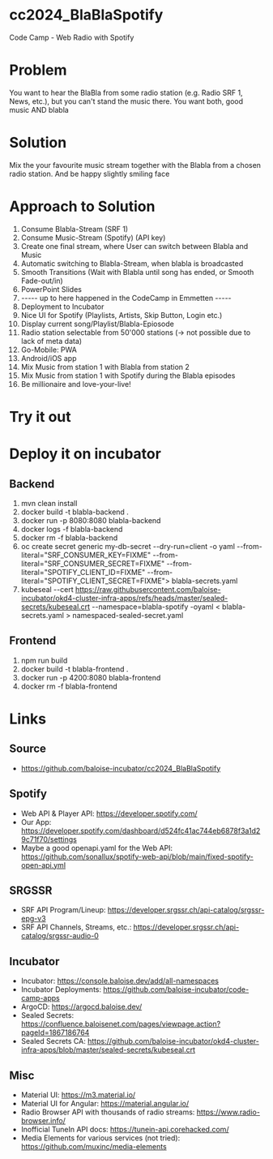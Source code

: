 # cc2024_BlaBlaSpotify
Code Camp - Web Radio with Spotify

# Problem
You want to hear the BlaBla from some radio station (e.g. Radio SRF 1, News, etc.), but you can't stand the music there.
You want both, good music AND blabla

# Solution
Mix the your favourite music stream together with the Blabla from a chosen radio station. And be happy slightly smiling face

# Approach to Solution
1. Consume Blabla-Stream (SRF 1)
1. Consume Music-Stream (Spotify) (API key)
1. Create one final stream, where User can switch between Blabla and Music
1. Automatic switching to Blabla-Stream, when blabla is broadcasted
1. Smooth Transitions (Wait with Blabla until song has ended, or Smooth Fade-out/in)
2. PowerPoint Slides
2. ----- up to here happened in the CodeCamp in Emmetten -----
1. Deployment to Incubator
2. Nice UI for Spotify (Playlists, Artists, Skip Button, Login etc.)
3. Display current song/Playlist/Blabla-Epiosode
1. Radio station selectable from 50'000 stations (-> not possible due to lack of meta data)
1. Go-Mobile: PWA
1. Android/iOS app
2. Mix Music from station 1 with Blabla from station 2
3. Mix Music from station 1 with Spotify during the Blabla episodes
4. Be millionaire and love-your-live!

# Try it out
<link here>

# Deploy it on incubator
## Backend
1. mvn clean install
1. docker build -t blabla-backend .
1. docker run -p 8080:8080 blabla-backend
1. docker logs -f blabla-backend
2. docker rm -f blabla-backend
3. oc create secret generic my-db-secret --dry-run=client -o yaml --from-literal="SRF_CONSUMER_KEY=FIXME" --from-literal="SRF_CONSUMER_SECRET=FIXME" --from-literal="SPOTIFY_CLIENT_ID=FIXME" --from-literal="SPOTIFY_CLIENT_SECRET=FIXME"> blabla-secrets.yaml
1. kubeseal --cert https://raw.githubusercontent.com/baloise-incubator/okd4-cluster-infra-apps/refs/heads/master/sealed-secrets/kubeseal.crt --namespace=blabla-spotify -oyaml < blabla-secrets.yaml > namespaced-sealed-secret.yaml

## Frontend
1. npm run build
1. docker build -t blabla-frontend .
1. docker run -p 4200:8080 blabla-frontend
1. docker rm -f blabla-frontend

# Links
## Source
- https://github.com/baloise-incubator/cc2024_BlaBlaSpotify

## Spotify
- Web API & Player API: https://developer.spotify.com/
- Our App: https://developer.spotify.com/dashboard/d524fc41ac744eb6878f3a1d29c71f70/settings
- Maybe a good openapi.yaml for the Web API: https://github.com/sonallux/spotify-web-api/blob/main/fixed-spotify-open-api.yml

## SRGSSR
- SRF API Program/Lineup: https://developer.srgssr.ch/api-catalog/srgssr-epg-v3
- SRF API Channels, Streams, etc.: https://developer.srgssr.ch/api-catalog/srgssr-audio-0

## Incubator
- Incubator: https://console.baloise.dev/add/all-namespaces
- Incubator Deployments: https://github.com/baloise-incubator/code-camp-apps
- ArgoCD: https://argocd.baloise.dev/
- Sealed Secrets: https://confluence.baloisenet.com/pages/viewpage.action?pageId=1867186764
- Sealed Secrets CA: https://github.com/baloise-incubator/okd4-cluster-infra-apps/blob/master/sealed-secrets/kubeseal.crt

## Misc
- Material UI: https://m3.material.io/
- Material UI for Angular: https://material.angular.io/
- Radio Browser API with thousands of radio streams: https://www.radio-browser.info/
- Inofficial TuneIn API docs: https://tunein-api.corehacked.com/
- Media Elements for various services (not tried): https://github.com/muxinc/media-elements